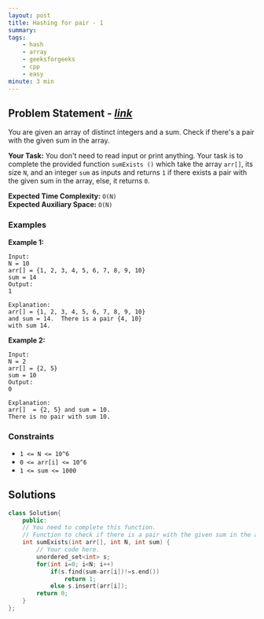 ```yaml
---
layout: post
title: Hashing for pair - 1  
summary:
tags:
    - hash
    - array
    - geeksforgeeks
    - cpp
    - easy
minute: 3 min
---
```


## Problem Statement - [*link*](https://practice.geeksforgeeks.org/problems/hashing-for-pair-1/0/)  

You are given an array of distinct integers and a sum. Check if there's a pair with the given sum in the array.

**Your Task:** 
You don't need to read input or print anything. Your task is to complete the provided function `sumExists ()` which take the array `arr[]`, its size `N`, and an integer `sum` as inputs and returns `1` if there exists a pair with the given sum in the array, else, it returns `0`.


**Expected Time Complexity:** `O(N)`  
**Expected Auxiliary Space:** `O(N)`

### Examples

**Example 1:**   
```
Input:
N = 10
arr[] = {1, 2, 3, 4, 5, 6, 7, 8, 9, 10} 
sum = 14
Output: 
1

Explanation: 
arr[] = {1, 2, 3, 4, 5, 6, 7, 8, 9, 10} 
and sum = 14.  There is a pair {4, 10} 
with sum 14.
```

**Example 2:**   
```
Input:
N = 2
arr[] = {2, 5}
sum = 10
Output:
0

Explanation: 
arr[]  = {2, 5} and sum = 10. 
There is no pair with sum 10.
```

### Constraints

+ `1 <= N <= 10^6`
+ `0 <= arr[i] <= 10^6` 
+ `1 <= sum <= 1000`

## Solutions

```cpp
class Solution{
    public:
    // You need to complete this function.
    // Function to check if there is a pair with the given sum in the array.
    int sumExists(int arr[], int N, int sum) {
        // Your code here.
        unordered_set<int> s;
        for(int i=0; i<N; i++)
            if(s.find(sum-arr[i])!=s.end())
                return 1;
            else s.insert(arr[i]);
        return 0;
    }
};
```

